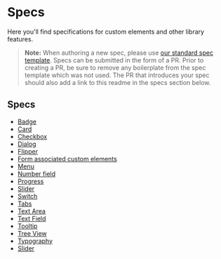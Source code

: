 # Specs

Here you'll find specifications for custom elements and other library features.

> **Note:** When authoring a new spec, please use [our standard spec template](./template.md). Specs can be submitted in the form of a PR. Prior to creating a PR, be sure to remove any boilerplate from the spec template which was not used. The PR that introduces your spec should also add a link to this readme in the specs section below.

## Specs
- [Badge](./badge.md)
- [Card](./card/card.md)
- [Checkbox](./checkbox.md)
- [Dialog](./dialog/dialog.md)
- [Flipper](./flipper/flipper.md)
- [Form associated custom elements]("./form-associated-custom-element.md")
- [Menu](./menu/menu.md)
- [Number field](./number-field.md)
- [Progress](./progress.md)
- [Slider](./slider/slider.md)
- [Switch](./switch.md)
- [Tabs](./tabs/tabs.md)
- [Text Area](./text-area/text-area.md)
- [Text Field](./text-field/text-field.md)
- [Tooltip](./tooltip.md)
- [Tree View](./tree-view/tree-view.md)
- [Typography](./typography.md)
- [Slider](./slider/slider.md)
